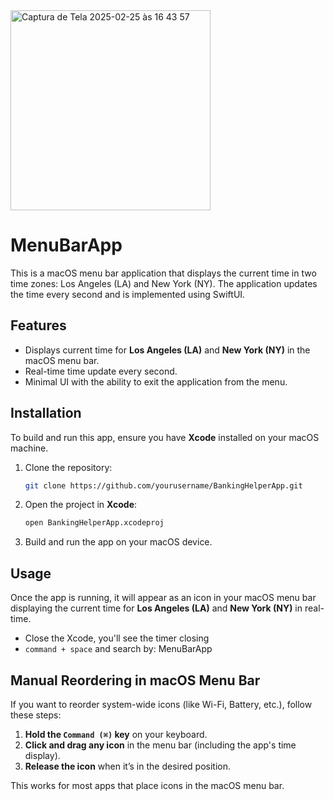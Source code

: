 <img width="320" alt="Captura de Tela 2025-02-25 às 16 43 57" src="https://github.com/user-attachments/assets/4686850a-f648-4c7e-b259-6a4c0dac9b19" />

# MenuBarApp

This is a macOS menu bar application that displays the current time in two time zones: Los Angeles (LA) and New York (NY). The application updates the time every second and is implemented using SwiftUI.

## Features

- Displays current time for **Los Angeles (LA)** and **New York (NY)** in the macOS menu bar.
- Real-time time update every second.
- Minimal UI with the ability to exit the application from the menu.

## Installation

To build and run this app, ensure you have **Xcode** installed on your macOS machine.

1. Clone the repository:
   ```bash
   git clone https://github.com/yourusername/BankingHelperApp.git
   ```

2. Open the project in **Xcode**:
   ```bash
   open BankingHelperApp.xcodeproj
   ```

3. Build and run the app on your macOS device.

## Usage

Once the app is running, it will appear as an icon in your macOS menu bar displaying the current time for **Los Angeles (LA)** and **New York (NY)** in real-time.

- Close the Xcode, you'll see the timer closing
- `command + space` and search by: MenuBarApp

## Manual Reordering in macOS Menu Bar

If you want to reorder system-wide icons (like Wi-Fi, Battery, etc.), follow these steps:

1. **Hold the `Command (⌘)` key** on your keyboard.
2. **Click and drag any icon** in the menu bar (including the app's time display).
3. **Release the icon** when it’s in the desired position.

This works for most apps that place icons in the macOS menu bar.
